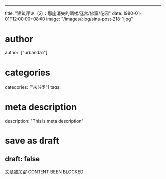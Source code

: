 
---
title: "建筑评论（2）：那座消失的碉楼/迷宫/佛窟/花园"
date: 1980-01-01T12:00:00+08:00
image: "/images/blog/sina-post-218-1.jpg"
# author
author: ["urbandao"]
# categories
categories: ["未分类"]
tags: 
# meta description
description: "This is meta description"
# save as draft
draft: false
---

文章被加密 CONTENT BEEN BLOCKED
